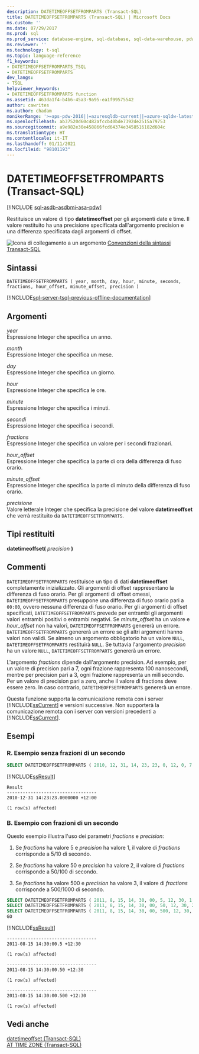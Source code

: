 ```yaml
---
description: DATETIMEOFFSETFROMPARTS (Transact-SQL)
title: DATETIMEOFFSETFROMPARTS (Transact-SQL) | Microsoft Docs
ms.custom: ''
ms.date: 07/29/2017
ms.prod: sql
ms.prod_service: database-engine, sql-database, sql-data-warehouse, pdw
ms.reviewer: ''
ms.technology: t-sql
ms.topic: language-reference
f1_keywords:
- DATETIMEOFFSETFROMPARTS_TSQL
- DATETIMEOFFSETFROMPARTS
dev_langs:
- TSQL
helpviewer_keywords:
- DATETIMEOFFSETFROMPARTS function
ms.assetid: 463da1f4-b4b6-45a3-9a95-ea1f99575542
author: cawrites
ms.author: chadam
monikerRange: '>=aps-pdw-2016||=azuresqldb-current||=azure-sqldw-latest||>=sql-server-2016||>=sql-server-linux-2017||=azuresqldb-mi-current'
ms.openlocfilehash: ab37520d60c482afccb40bde7392de2515a79753
ms.sourcegitcommit: a9e982e30e458866fcd64374e3458516182d604c
ms.translationtype: HT
ms.contentlocale: it-IT
ms.lasthandoff: 01/11/2021
ms.locfileid: "98101193"
---
```

# <a name="datetimeoffsetfromparts-transact-sql"></a>DATETIMEOFFSETFROMPARTS (Transact-SQL)
[!INCLUDE [sql-asdb-asdbmi-asa-pdw](../../includes/applies-to-version/sql-asdb-asdbmi-asa-pdw.md)]

Restituisce un valore di tipo **datetimeoffset** per gli argomenti date e time. Il valore restituito ha una precisione specificata dall'argomento precision e una differenza specificata dagli argomenti di offset.  
  
![Icona di collegamento a un argomento](../../database-engine/configure-windows/media/topic-link.gif "Icona di collegamento a un argomento") [Convenzioni della sintassi Transact-SQL](../../t-sql/language-elements/transact-sql-syntax-conventions-transact-sql.md)
  
## <a name="syntax"></a>Sintassi  
  
```syntaxsql
DATETIMEOFFSETFROMPARTS ( year, month, day, hour, minute, seconds, fractions, hour_offset, minute_offset, precision )  
```  
  
[!INCLUDE[sql-server-tsql-previous-offline-documentation](../../includes/sql-server-tsql-previous-offline-documentation.md)]

## <a name="arguments"></a>Argomenti

*year*  
Espressione Integer che specifica un anno.  
  
*month*  
Espressione Integer che specifica un mese.  
  
*day*  
Espressione Integer che specifica un giorno.  
  
*hour*  
Espressione Integer che specifica le ore.  
  
*minute*  
Espressione Integer che specifica i minuti.  
  
*secondi*  
Espressione Integer che specifica i secondi.  
  
*fractions*  
Espressione Integer che specifica un valore per i secondi frazionari.  
  
*hour_offset*  
Espressione Integer che specifica la parte di ora della differenza di fuso orario.  
  
*minute_offset*  
Espressione Integer che specifica la parte di minuto della differenza di fuso orario.  
  
*precisione*  
Valore letterale Integer che specifica la precisione del valore **datetimeoffset** che verrà restituito da `DATETIMEOFFSETFROMPARTS`.  
  
## <a name="return-types"></a>Tipi restituiti
**datetimeoffset(** *precision* **)**  
  
## <a name="remarks"></a>Commenti  

`DATETIMEOFFSETFROMPARTS` restituisce un tipo di dati **datetimeoffset** completamente inizializzato. Gli argomenti di offset rappresentano la differenza di fuso orario. Per gli argomenti di offset omessi, `DATETIMEOFFSETFROMPARTS` presuppone una differenza di fuso orario pari a `00:00`, ovvero nessuna differenza di fuso orario. Per gli argomenti di offset specificati, `DATETIMEOFFSETFROMPARTS` prevede per entrambi gli argomenti valori entrambi positivi o entrambi negativi. Se *minute_offset* ha un valore e *hour_offset* non ha valori, `DATETIMEOFFSETFROMPARTS` genererà un errore. `DATETIMEOFFSETFROMPARTS` genererà un errore se gli altri argomenti hanno valori non validi. Se almeno un argomento obbligatorio ha un valore `NULL`, `DATETIMEOFFSETFROMPARTS` restituirà `NULL`. Se tuttavia l'argomento *precision* ha un valore `NULL`, `DATETIMEOFFSETFROMPARTS` genererà un errore.  
  
L'argomento *fractions* dipende dall'argomento precision. Ad esempio, per un valore di precision pari a 7, ogni frazione rappresenta 100 nanosecondi, mentre per precision pari a 3, ogni frazione rappresenta un millisecondo. Per un valore di precision pari a zero, anche il valore di fractions deve essere zero. In caso contrario, `DATETIMEOFFSETFROMPARTS` genererà un errore.  
  
Questa funzione supporta la comunicazione remota con i server [!INCLUDE[ssCurrent](../../includes/sscurrent-md.md)] e versioni successive. Non supporterà la comunicazione remota con i server con versioni precedenti a [!INCLUDE[ssCurrent](../../includes/sscurrent-md.md)].
  
## <a name="examples"></a>Esempi  
  
### <a name="a-an-example-without-fractions-of-a-second"></a>R. Esempio senza frazioni di un secondo  
  
```sql
SELECT DATETIMEOFFSETFROMPARTS ( 2010, 12, 31, 14, 23, 23, 0, 12, 0, 7 ) AS Result;  
```  
  
[!INCLUDE[ssResult](../../includes/ssresult-md.md)]
  
```
Result  
----------------------------------
2010-12-31 14:23:23.0000000 +12:00  
  
(1 row(s) affected)  
```  
  
### <a name="b-example-with-fractions-of-a-second"></a>B. Esempio con frazioni di un secondo  

Questo esempio illustra l'uso dei parametri *fractions* e *precision*:  

1. Se *fractions* ha valore 5 e *precision* ha valore 1, il valore di *fractions* corrisponde a 5/10 di secondo.  

2. Se *fractions* ha valore 50 e *precision* ha valore 2, il valore di *fractions* corrisponde a 50/100 di secondo.  

3. Se *fractions* ha valore 500 e *precision* ha valore 3, il valore di *fractions* corrisponde a 500/1000 di secondo.  
  
```sql
SELECT DATETIMEOFFSETFROMPARTS ( 2011, 8, 15, 14, 30, 00, 5, 12, 30, 1 );  
SELECT DATETIMEOFFSETFROMPARTS ( 2011, 8, 15, 14, 30, 00, 50, 12, 30, 2 );  
SELECT DATETIMEOFFSETFROMPARTS ( 2011, 8, 15, 14, 30, 00, 500, 12, 30, 3 );  
GO  
```  
  
[!INCLUDE[ssResult](../../includes/ssresult-md.md)]
  
```
----------------------------------  
2011-08-15 14:30:00.5 +12:30  
  
(1 row(s) affected)  
  
----------------------------------  
2011-08-15 14:30:00.50 +12:30  
  
(1 row(s) affected)  
  
----------------------------------  
2011-08-15 14:30:00.500 +12:30  
  
(1 row(s) affected)  
```  
  
## <a name="see-also"></a>Vedi anche
[datetimeoffset &#40;Transact-SQL&#41;](../../t-sql/data-types/datetimeoffset-transact-sql.md)  
[AT TIME ZONE &#40;Transact-SQL&#41;](../../t-sql/queries/at-time-zone-transact-sql.md)
  
  


